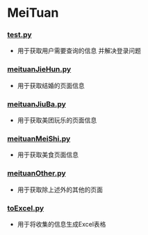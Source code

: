 # MeiTuan

### [test.py](test.py)

- 用于获取用户需要查询的信息 并解决登录问题

### [meituanJieHun.py](meituanJieHun.py)

- 用于获取结婚的页面信息

###  [meituanJiuBa.py](meituanJiuBa.py)

- 用于获取美团玩乐的页面信息

### [meituanMeiShi.py](meituanMeiShi.py)

- 用于获取美食页面信息

### [meituanOther.py](meituanOther.py)

-  用于获取除上述外的其他的页面

### [toExcel.py ](toExcel.py)

- 用于将收集的信息生成Excel表格

  

